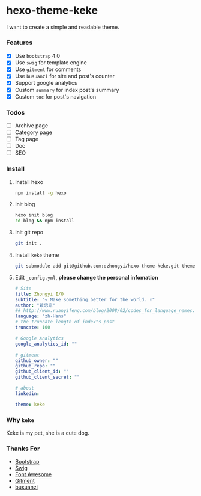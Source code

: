 hexo-theme-keke
=================
I want to create a simple and readable theme.

### Features

- [X] Use `bootstrap` 4.0
- [X] Use `swig` for template engine
- [X] Use `gitment` for comments
- [X] Use `busuanzi` for site and post's counter
- [X] Support google analytics
- [x] Custom `summary` for index post's summary
- [x] Custom `toc` for post's navigation

### Todos

- [ ] Archive page
- [ ] Category page
- [ ] Tag page
- [ ] Doc
- [ ] SEO

### Install

1. Install hexo
    
    ```bash
    npm install -g hexo
    ```
    
2. Init blog
    
    ```bash
    hexo init blog
    cd blog && npm install
    ```

3. Init git repo

    ```bash
    git init .
    ```
    
4. Install `keke` theme

    ```bash
    git submodule add git@github.com:dzhongyi/hexo-theme-keke.git themes/keke
    ```

5. Edit `_config.yml`, **please change the personal infomation**

    ```yaml
    # Site
    title: Zhongyi I/O
    subtitle: "➩ Make something better for the world. ✌"
    author: "戴忠意"
    ## http://www.ruanyifeng.com/blog/2008/02/codes_for_language_names.html
    language: "zh-Hans"
    # the truncate length of index"s post
    truncate: 100
    
    # Google Analytics
    google_analytics_id: ""
    
    # gitment
    github_owner: ""
    github_repo: ""
    github_client_id: ""
    github_client_secret: ""
    
    # about
    linkedin: 
 
    theme: keke
    ```

### Why `keke`

Keke is my pet, she is a cute dog.

### Thanks For

- [Bootstrap](https://getbootstrap.com/docs/4.0/getting-started/introduction/)
- [Swig](http://node-swig.github.io/swig-templates/docs/#usage)
- [Font Awesome](http://fontawesome.io/)
- [Gitment](https://github.com/imsun/gitment)
- [busuanzi](http://ibruce.info/2015/04/04/busuanzi/)